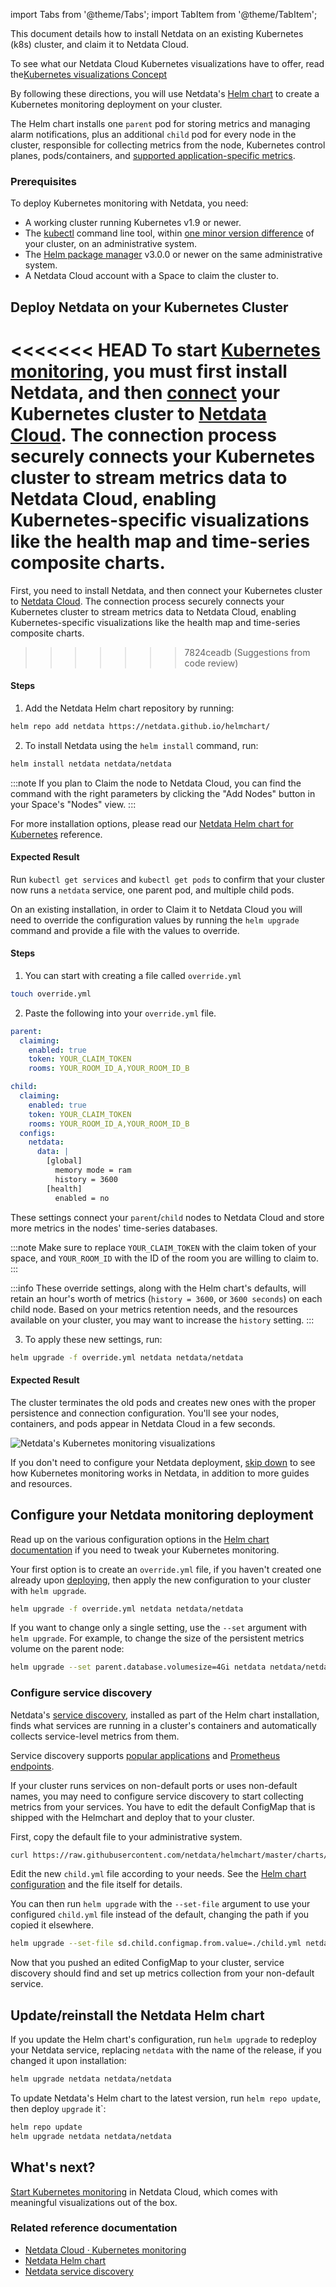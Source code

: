 <!--
title: "Deploy Kubernetes monitoring with Netdata"
description: "Deploy Netdata to monitor a Kubernetes cluster to monitor the health, performance, resource utilization, and application metrics of a Kubernetes cluster in real time."
custom_edit_url: "https://github.com/netdata/netdata/edit/master/packaging/installer/methods/kubernetes.md"
sidebar_label: "Deploy Kubernetes monitoring with Netdata"
learn_status: "Published"
learn_topic_type: "Tasks"
learn_rel_path: "Installation"
-->

import Tabs from '@theme/Tabs';
import TabItem from '@theme/TabItem';

This document details how to install Netdata on an existing Kubernetes (k8s) cluster, and claim it to Netdata Cloud.  

To see what our Netdata Cloud Kubernetes visualizations have to offer, read the[Kubernetes visualizations Concept](https://github.com/netdata/netdata/blob/master/docs/cloud/visualize/kubernetes.md)

By following these directions, you will use Netdata's [Helm chart](https://github.com/netdata/helmchart/blob/master/charts/netdata/README.md) to create a Kubernetes monitoring deployment on your cluster.

The Helm chart installs one `parent` pod for storing metrics and managing alarm notifications, plus an additional
`child` pod for every node in the cluster, responsible for collecting metrics from the node, Kubernetes control planes,
pods/containers, and [supported application-specific
metrics](https://github.com/netdata/helmchart#service-discovery-and-supported-services).

### Prerequisites

To deploy Kubernetes monitoring with Netdata, you need:

- A working cluster running Kubernetes v1.9 or newer.
- The [kubectl](https://kubernetes.io/docs/reference/kubectl/overview/) command line tool, within [one minor version
    difference](https://kubernetes.io/docs/tasks/tools/install-kubectl/#before-you-begin) of your cluster, on an
    administrative system.
- The [Helm package manager](https://helm.sh/) v3.0.0 or newer on the same administrative system.
- A Netdata Cloud account with a Space to claim the cluster to.

## Deploy Netdata on your Kubernetes Cluster

<<<<<<< HEAD
To start [Kubernetes monitoring](https://github.com/netdata/netdata/blob/master/docs/cloud/visualize/kubernetes.md), you must first install Netdata, and then
[connect](https://github.com/netdata/netdata/blob/master/claim/README.md) your Kubernetes cluster to [Netdata Cloud](https://app.netdata.cloud). The connection process securely
connects your Kubernetes cluster to stream metrics data to Netdata Cloud, enabling Kubernetes-specific visualizations like the health map and time-series composite charts.
=======
First, you need to install Netdata, and then connect your Kubernetes cluster to [Netdata Cloud](https://app.netdata.cloud). The connection process securely
connects your Kubernetes cluster to stream metrics data to Netdata Cloud, enabling Kubernetes-specific visualizations
like the health map and time-series composite charts.
>>>>>>> 7824ceadb (Suggestions from code review)

<Tabs groupId="installation_type">
<TabItem value="new_installations" label="New Installations">

#### Steps

1. Add the Netdata Helm chart repository by running:

  ```bash
  helm repo add netdata https://netdata.github.io/helmchart/
  ```

2. To install Netdata using the `helm install` command, run:

  ```bash
  helm install netdata netdata/netdata 
  ```

  :::note
  If you plan to Claim the node to Netdata Cloud, you can find the command with the right parameters by clicking the "Add Nodes" button in your Space's "Nodes" view.
  :::

  For more installation options, please read our [Netdata Helm chart for Kubernetes](https://github.com/netdata/helmchart/blob/master/charts/netdata/README.md) reference.

#### Expected Result

Run `kubectl get services` and `kubectl get pods` to confirm that your cluster now runs a `netdata` service, one parent pod, and multiple child pods.

</TabItem>
<TabItem value="existing_installations" label="Existing Installations">

On an existing installation, in order to Claim it to Netdata Cloud you will need to override the configuration values by running the `helm upgrade` command and provide a file with the values to override.

#### Steps

1. You can start with creating a file called `override.yml`

  ```bash
  touch override.yml
  ```
  
2. Paste the following into your `override.yml` file.

  ```yaml
  parent:
    claiming:
      enabled: true
      token: YOUR_CLAIM_TOKEN
      rooms: YOUR_ROOM_ID_A,YOUR_ROOM_ID_B

  child:
    claiming:
      enabled: true
      token: YOUR_CLAIM_TOKEN
      rooms: YOUR_ROOM_ID_A,YOUR_ROOM_ID_B
    configs:
      netdata:
        data: |
          [global]
            memory mode = ram
            history = 3600
          [health]
            enabled = no
  ```

   These settings connect your `parent`/`child` nodes to Netdata Cloud and store more metrics in the nodes' time-series databases.

  :::note
  Make sure to replace `YOUR_CLAIM_TOKEN` with the claim token of your space,
  and `YOUR_ROOM_ID` with the ID of the room you are willing to claim to.
  :::

  :::info
  These override settings, along with the Helm chart's defaults, will retain an hour's worth of metrics (`history = 3600`, or `3600 seconds`) on each child node. Based on your metrics retention needs, and the resources available on your cluster, you may want to increase the `history` setting.
  :::

3. To apply these new settings, run:

  ```bash
  helm upgrade -f override.yml netdata netdata/netdata
  ```

#### Expected Result

The cluster terminates the old pods and creates new ones with the proper persistence and connection configuration. You'll see your nodes, containers, and pods appear in Netdata Cloud in a few seconds.

</TabItem>
</Tabs>

![Netdata's Kubernetes monitoring
visualizations](https://user-images.githubusercontent.com/1153921/107801491-5dcb0f00-6d1d-11eb-9ab1-876c39f556e2.png)

If you don't need to configure your Netdata deployment, [skip down](#whats-next) to see how Kubernetes monitoring works
in Netdata, in addition to more guides and resources.

## Configure your Netdata monitoring deployment

Read up on the various configuration options in the [Helm chart
documentation](https://github.com/netdata/helmchart#configuration) if you need to tweak your Kubernetes monitoring.

Your first option is to create an `override.yml` file, if you haven't created one already upon [deploying](#deploy-netdata-on-your-kubernetes-cluster), then apply the new configuration to your cluster with `helm
upgrade`.

```bash
helm upgrade -f override.yml netdata netdata/netdata
```

If you want to change only a single setting, use the `--set` argument with `helm upgrade`. For example, to change the
size of the persistent metrics volume on the parent node:

```bash
helm upgrade --set parent.database.volumesize=4Gi netdata netdata/netdata
```

### Configure service discovery

Netdata's [service discovery](https://github.com/netdata/agent-service-discovery/#service-discovery), installed as part
of the Helm chart installation, finds what services are running in a cluster's containers and automatically collects
service-level metrics from them.

Service discovery supports [popular applications](https://github.com/netdata/helmchart#applications) and [Prometheus endpoints](https://github.com/netdata/helmchart#prometheus-endpoints).

If your cluster runs services on non-default ports or uses non-default names, you may need to configure service
discovery to start collecting metrics from your services. You have to edit the default ConfigMap that is shipped with
the Helmchart and deploy that to your cluster.

First, copy the default file to your administrative system.

```bash
curl https://raw.githubusercontent.com/netdata/helmchart/master/charts/netdata/sdconfig/child.yml -o child.yml
```

Edit the new `child.yml` file according to your needs. See the [Helm chart configuration](https://github.com/netdata/helmchart#configuration) and the file itself for details.

You can then run `helm upgrade` with the `--set-file` argument to use your configured `child.yml` file instead of the
default, changing the path if you copied it elsewhere.

```bash
helm upgrade --set-file sd.child.configmap.from.value=./child.yml netdata netdata/netdata
```

Now that you pushed an edited ConfigMap to your cluster, service discovery should find and set up metrics collection
from your non-default service.

## Update/reinstall the Netdata Helm chart

If you update the Helm chart's configuration, run `helm upgrade` to redeploy your Netdata service, replacing `netdata`
with the name of the release, if you changed it upon installation:

```bash
helm upgrade netdata netdata/netdata
```

To update Netdata's Helm chart to the latest version, run `helm repo update`, then deploy `upgrade` it`:

```bash
helm repo update
helm upgrade netdata netdata/netdata
```

## What's next?

[Start Kubernetes monitoring](https://github.com/netdata/netdata/blob/master/docs/cloud/visualize/kubernetes.md) in Netdata Cloud, which comes with meaningful visualizations out of the box.

### Related reference documentation

- [Netdata Cloud · Kubernetes monitoring](https://github.com/netdata/netdata/blob/master/docs/cloud/visualize/kubernetes.md)
- [Netdata Helm chart](https://github.com/netdata/helmchart)
- [Netdata service discovery](https://github.com/netdata/agent-service-discovery/)
